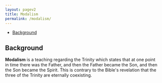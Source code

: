 ```yaml
---
layout: pagev2
title: Modalism
permalink: /modalism/
---
```

- [Background](#background)

## Background

**Modalism** is a teaching regarding the Trinity which states that at one point in time there was the Father, and then the Father became the Son, and then the Son became the Spirit. This is contrary to the Bible's revelation that the three of the Trinity are eternally coexisting.